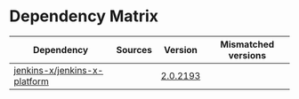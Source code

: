 # Dependency Matrix

Dependency | Sources | Version | Mismatched versions
---------- | ------- | ------- | -------------------
[jenkins-x/jenkins-x-platform](https://github.com/jenkins-x/jenkins-x-platform) |  | [2.0.2193](https://github.com/jenkins-x/jenkins-x-platform/releases/tag/v2.0.2193) | 
